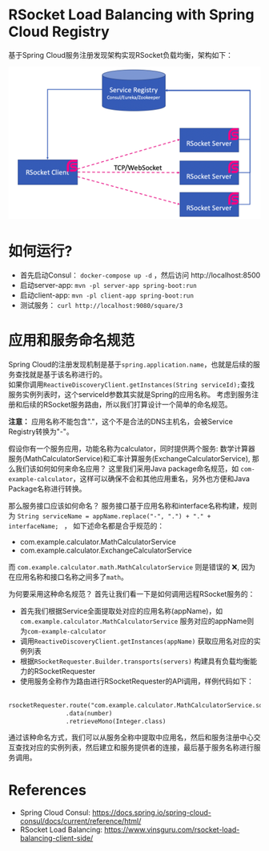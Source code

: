 RSocket Load Balancing with Spring Cloud Registry
=================================================

基于Spring Cloud服务注册发现架构实现RSocket负载均衡，架构如下：

![LoadBalance Structure](./loadbalance-structure.png)

# 如何运行?

* 首先启动Consul： `docker-compose up -d` ，然后访问 http://localhost:8500
* 启动server-app: `mvn -pl server-app spring-boot:run`
* 启动client-app: `mvn -pl client-app spring-boot:run`
* 测试服务： `curl http://localhost:9080/square/3`


# 应用和服务命名规范
Spring Cloud的注册发现机制是基于`spring.application.name`，也就是后续的服务查找就是基于该名称进行的。  
如果你调用`ReactiveDiscoveryClient.getInstances(String serviceId);`查找服务实例列表时，这个serviceId参数其实就是Spring的应用名称。
考虑到服务注册和后续的RSocket服务路由，所以我们打算设计一个简单的命名规范。

**注意：** 应用名称不能包含"."，这个不是合法的DNS主机名，会被Service Registry转换为"-"。

假设你有一个服务应用，功能名称为calculator，同时提供两个服务: 数学计算器服务(MathCalculatorService)和汇率计算服务(ExchangeCalculatorService),
那么我们该如何如何来命名应用？ 这里我们采用Java package命名规范，如 `com-example-calculator`，这样可以确保不会和其他应用重名，另外也方便和Java Package名称进行转换。

那么服务接口应该如何命名？ 服务接口基于应用名称和interface名称构建，规则为 `String serviceName = appName.replace("-", ".") + "." + interfaceName; ` ，
如下述命名都是合乎规范的：

* com.example.calculator.MathCalculatorService
* com.example.calculator.ExchangeCalculatorService

而 `com.example.calculator.math.MathCalculatorService` 则是错误的 :x:, 因为在应用名称和接口名称之间多了`math`。

为何要采用这种命名规范？ 首先让我们看一下是如何调用远程RSocket服务的：

* 首先我们根据Service全面提取处对应的应用名称(appName)，如 `com.example.calculator.MathCalculatorService` 服务对应的appName则为`com-example-calculator`
* 调用`ReactiveDiscoveryClient.getInstances(appName)` 获取应用名对应的实例列表
* 根据`RSocketRequester.Builder.transports(servers)` 构建具有负载均衡能力的RSocketRequester
* 使用服务全称作为路由进行RSocketRequester的API调用，样例代码如下：

```
 rsocketRequester.route("com.example.calculator.MathCalculatorService.square")
                .data(number)
                .retrieveMono(Integer.class)
```

通过该种命名方式，我们可以从服务全称中提取中应用名，然后和服务注册中心交互查找对应的实例列表，然后建立和服务提供者的连接，最后基于服务名称进行服务调用。


# References

* Spring Cloud Consul: https://docs.spring.io/spring-cloud-consul/docs/current/reference/html/
* RSocket Load Balancing: https://www.vinsguru.com/rsocket-load-balancing-client-side/
